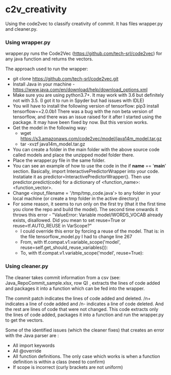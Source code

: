 # c2v_creativity
Using the code2vec to classify creativity of commit. It has files wrapper.py and cleaner.py.

### Using wrapper.py
wrapper.py runs the Code2Vec (https://github.com/tech-srl/code2vec) for any java function and returns the vectors.  

The approach used to run the wrapper: 
- git clone https://github.com/tech-srl/code2vec.git
- Install Java in your machine - https://www.java.com/en/download/help/download_options.xml
- Make sure you are using python3.7+. It may work with 3.6 but definitely not with 3.5. (I got it to run in Spyder but had issues with IDLE)
- You will have to install the following version of tensorflow: pip3 install tensorflow==2.0.0b1 There was a bug with the non beta version of tensorflow, and there was an issue raised for it after I started using the package. It may have been fixed by now. But this version works.
- Get the model in the following way:
  - wget https://s3.amazonaws.com/code2vec/model/java14m_model.tar.gz         
  - tar -xvzf java14m_model.tar.gz
- You can create a folder in the main folder with the above source code called models and place the unzipped model folder there.
- Place the wrapper.py file in the same folder.
- You can see an example of how to use the code in the if __name__ == '__main__' section. Basically, import InteractivePredictorWrapper into your code. Instatiate it as predictor=InteractivePredictorWrapper(). Then use predictor.predict(code) for a dictionary of <function_name>: <function_vector>.
- Change <input_filename = '/tmp/tmp_code.java'> to any folder in your local machine (or create a tmp folder in the active directory)
- For some reason, it seems to run only on the first try (that it the first time  you clone the repo and build the model). The second time onwards it throws this error  - "ValueError:  Variable model/WORDS_VOCAB already exists, disallowed. Did you mean to set reuse=True or reuse=tf.AUTO_REUSE in VarScope?"
  - I could override this error by forcing a reuse of the model. That is: in the file tensorflow_model.py I had to change line 267 
  -   From, 
            with tf.compat.v1.variable_scope('model', reuse=self.get_should_reuse_variables()):
  - To,
           with tf.compat.v1.variable_scope('model', reuse=True):

### Using cleaner.py

The cleaner takes commit information from a csv (see: Java_RepoCommit_sample.xlsx, row Q) , extracts the lines of code added and packages it into a function which can be fed into the wrapper.

The commit patch indicates the lines of code added and deleted. /n+ indicates a line of code added and /n- indicates a line of code deleted. And the rest are lines of code that were not changed. This code extracts only the lines of code added, packages it into a function and run the wrapper.py to get the vectors. 
 
Some of the identified issues (which the cleaner fixes) that creates an error with the Java parser are :
- All import keywords
- All @override 
- All function definitions. The only case which works is when a function definition is within a class (need to confirm)
- If scope is incorrect (curly brackets are not uniform)

